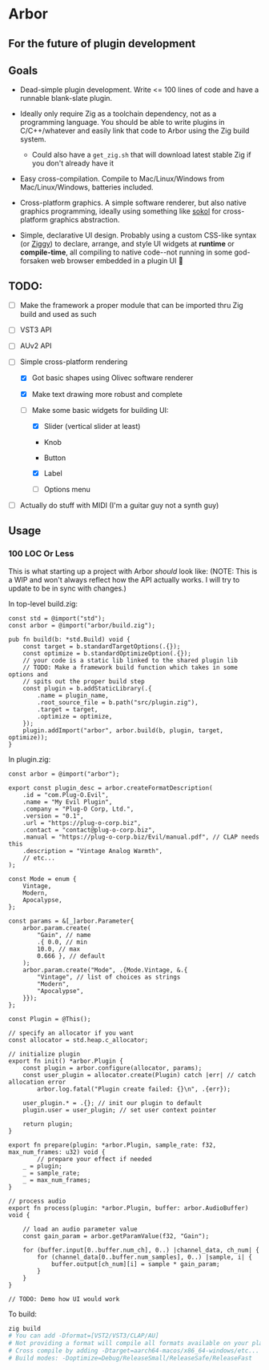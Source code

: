 # Arbor

## For the future of plugin development

## Goals

* Dead-simple plugin development. Write <= 100 lines of code and have a runnable
blank-slate plugin.

* Ideally only require Zig as a toolchain dependency, not as a programming
language. You should be able to write plugins in C/C++/whatever and easily link
that code to Arbor using the Zig build system.

	* Could also have a `get_zig.sh` that will download latest stable Zig if you
	don't already have it

* Easy cross-compilation. Compile to Mac/Linux/Windows from Mac/Linux/Windows,
batteries included.

* Cross-platform graphics. A simple software renderer, but also native graphics
programming, ideally using something like [sokol](https://github.com/floooh/sokol.git)
for cross-platform graphics abstraction.

* Simple, declarative UI design. Probably using a custom CSS-like syntax (or
[Ziggy](https://github.com/kristoff-it/ziggy.git)) to declare, arrange, and
style UI widgets at **runtime** or **compile-time**, all compiling to native
code--not running in some god-forsaken web browser embedded in a plugin UI 🤮

## TODO:

- [ ] Make the framework a proper module that can be imported thru Zig build and used
as such

- [ ] VST3 API

- [ ] AUv2 API

- [ ] Simple cross-platform rendering

	- [x] Got basic shapes using Olivec software renderer

	- [x] Make text drawing more robust and complete

	- [ ] Make some basic widgets for building UI:

		- [x] Slider (vertical slider at least)
		
		* Knob
		
		* Button
		
		- [x] Label

		- [ ] Options menu

- [ ] Actually do stuff with MIDI (I'm a guitar guy not a synth guy)

## Usage

### 100 LOC Or Less

This is what starting up a project with Arbor *should* look like:
(NOTE: This is a WIP and won't always reflect how the API actually works.
I will try to update to be in sync with changes.)

In top-level build.zig:

```zig
const std = @import("std");
const arbor = @import("arbor/build.zig");

pub fn build(b: *std.Build) void {
	const target = b.standardTargetOptions(.{});
	const optimize = b.standardOptimizeOption(.{});
	// your code is a static lib linked to the shared plugin lib
	// TODO: Make a framework build function which takes in some options and
	// spits out the proper build step
	const plugin = b.addStaticLibrary(.{
		.name = plugin_name,
		.root_source_file = b.path("src/plugin.zig"),
		.target = target,
		.optimize = optimize,
	});
	plugin.addImport("arbor", arbor.build(b, plugin, target, optimize));
}
```

In plugin.zig:

```zig
const arbor = @import("arbor");

export const plugin_desc = arbor.createFormatDescription(
	.id = "com.Plug-O.Evil",
	.name = "My Evil Plugin",
	.company = "Plug-O Corp, Ltd.",
	.version = "0.1",
	.url = "https://plug-o-corp.biz",
	.contact = "contact@plug-o-corp.biz",
	.manual = "https://plug-o-corp.biz/Evil/manual.pdf", // CLAP needs this
	.description = "Vintage Analog Warmth",
	// etc...
);

const Mode = enum {
	Vintage,
	Modern,
	Apocalypse,
};

const params = &[_]arbor.Parameter{
	arbor.param.create(
		"Gain", // name
		.{ 0.0, // min
		10.0, // max
		0.666 }, // default
	);
	arbor.param.create("Mode", .{Mode.Vintage, &.{
		"Vintage", // list of choices as strings
		"Modern",
		"Apocalypse",
	}});
};

const Plugin = @This();

// specify an allocator if you want
const allocator = std.heap.c_allocator;

// initialize plugin 
export fn init() *arbor.Plugin {
	const plugin = arbor.configure(allocator, params);
	const user_plugin = allocator.create(Plugin) catch |err| // catch allocation error
		arbor.log.fatal("Plugin create failed: {}\n", .{err});

	user_plugin.* = .{}; // init our plugin to default
	plugin.user = user_plugin; // set user context pointer
		
	return plugin;
}

export fn prepare(plugin: *arbor.Plugin, sample_rate: f32, max_num_frames: u32) void {
		// prepare your effect if needed
    _ = plugin;
    _ = sample_rate;
    _ = max_num_frames;
}

// process audio
export fn process(plugin: *arbor.Plugin, buffer: arbor.AudioBuffer) void {

	// load an audio parameter value
	const gain_param = arbor.getParamValue(f32, "Gain");
	
	for (buffer.input[0..buffer.num_ch], 0..) |channel_data, ch_num| {
	  	for (channel_data[0..buffer.num_samples], 0..) |sample, i| {
			buffer.output[ch_num][i] = sample * gain_param;
		}
	}
}

// TODO: Demo how UI would work

```

To build:

```sh
zig build
# You can add -Dformat=[VST2/VST3/CLAP/AU]
# Not providing a format will compile all formats available on your platform
# Cross compile by adding -Dtarget=aarch64-macos/x86_64-windows/etc...
# Build modes: -Doptimize=Debug/ReleaseSmall/ReleaseSafe/ReleaseFast
```
